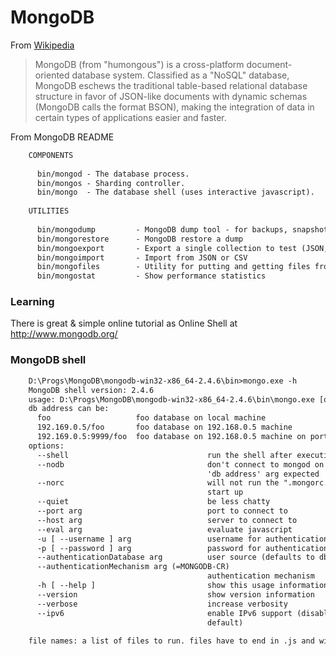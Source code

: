 

# MongoDB

From [Wikipedia](http://en.wikipedia.org/wiki/Mongodb)

> MongoDB (from "humongous") is a cross-platform document-oriented database system. Classified as a "NoSQL" database, MongoDB eschews the traditional table-based relational database structure in favor of JSON-like documents with dynamic schemas (MongoDB calls the format BSON), making the integration of data in certain types of applications easier and faster.

From MongoDB README

```txt
	COMPONENTS
	
	  bin/mongod - The database process.
	  bin/mongos - Sharding controller.
	  bin/mongo  - The database shell (uses interactive javascript).
	
	UTILITIES
	
	  bin/mongodump         - MongoDB dump tool - for backups, snapshots, etc..
	  bin/mongorestore      - MongoDB restore a dump
	  bin/mongoexport       - Export a single collection to test (JSON, CSV)
	  bin/mongoimport       - Import from JSON or CSV
	  bin/mongofiles        - Utility for putting and getting files from MongoDB GridFS
	  bin/mongostat         - Show performance statistics
```
	
### Learning

There is great & simple online tutorial as Online Shell at <http://www.mongodb.org/>	
	
### MongoDB shell
	
```txt	
	D:\Progs\MongoDB\mongodb-win32-x86_64-2.4.6\bin>mongo.exe -h
	MongoDB shell version: 2.4.6
	usage: D:\Progs\MongoDB\mongodb-win32-x86_64-2.4.6\bin\mongo.exe [options] [db address] [file names (ending in .js)]
	db address can be:
	  foo                   foo database on local machine
	  192.169.0.5/foo       foo database on 192.168.0.5 machine
	  192.169.0.5:9999/foo  foo database on 192.168.0.5 machine on port 9999
	options:
	  --shell                               run the shell after executing files
	  --nodb                                don't connect to mongod on startup - no
	                                        'db address' arg expected
	  --norc                                will not run the ".mongorc.js" file on
	                                        start up
	  --quiet                               be less chatty
	  --port arg                            port to connect to
	  --host arg                            server to connect to
	  --eval arg                            evaluate javascript
	  -u [ --username ] arg                 username for authentication
	  -p [ --password ] arg                 password for authentication
	  --authenticationDatabase arg          user source (defaults to dbname)
	  --authenticationMechanism arg (=MONGODB-CR)
	                                        authentication mechanism
	  -h [ --help ]                         show this usage information
	  --version                             show version information
	  --verbose                             increase verbosity
	  --ipv6                                enable IPv6 support (disabled by
	                                        default)
	
	file names: a list of files to run. files have to end in .js and will exit after unless --shell is specified
```